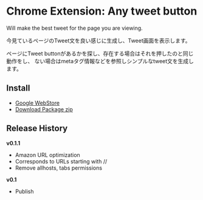 # Chrome Extension: Any tweet button

Will make the best tweet for the page you are viewing.

今見ているページのTweet文を良い感じに生成し、Tweet画面を表示します。

ページにTweet buttonがあるかを探し、存在する場合はそれを押したのと同じ動作をし、
ない場合はmetaタグ情報などを参照しシンプルなtweet文を生成します。

## Install

* [Google WebStore](https://chrome.google.com/webstore/detail/any-tweet-button/ogpcalajfflmgghkonielmclipbclpdj)
* [Download Package zip](https://github.com/hazi/any_tweet_button/releases/latest)

## Release History

**v0.1.1**
* Amazon URL optimization
* Corresponds to URLs starting with //
* Remove allhosts, tabs permissions

**v0.1**
* Publish
